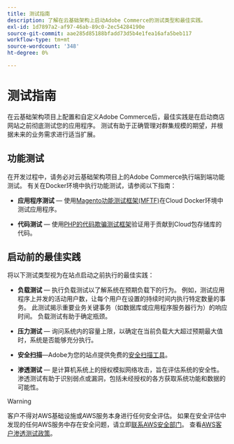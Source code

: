 ```yaml
---
title: 测试指南
description: 了解在云基础架构上启动Adobe Commerce的测试类型和最佳实践。
exl-id: 1d7897a2-af97-46ab-89c0-2ec54284190e
source-git-commit: aae285d85188bfadd73d5b4e1fea16afa5beb117
workflow-type: tm+mt
source-wordcount: '348'
ht-degree: 0%

---
```


# 测试指南

在云基础架构项目上配置和自定义Adobe Commerce后，最佳实践是在启动商店网站之前彻底测试您的应用程序。 测试有助于正确管理对群集规模的期望，并根据未来的业务需求进行适当扩展。

## 功能测试

在开发过程中，请务必对云基础架构项目上的Adobe Commerce执行端到端功能测试。 有关在Docker环境中执行功能测试，请参阅以下指南：

- **应用程序测试** — 使用[Magento功能测试框架(MFTF)](https://developer.adobe.com/commerce/cloud-tools/docker/test/application-testing/)在Cloud Docker环境中测试应用程序。

- **代码测试** — 使用[PHP的代码欺骗测试框架](https://developer.adobe.com/commerce/cloud-tools/docker/test/code-testing/)验证用于贡献到Cloud包存储库的代码。

## 启动前的最佳实践

将以下测试类型视为在站点启动之前执行的最佳实践：

- **负载测试** — 执行负载测试以了解系统在预期负载下的行为。 例如，测试应用程序上并发的活动用户数，让每个用户在设置的持续时间内执行特定数量的事务。 此测试揭示重要业务关键事务（如数据库或应用程序服务器行为）的响应时间。 负载测试有助于确定瓶颈。

- **压力测试** — 询问系统内的容量上限，以确定在当前负载大大超过预期最大值时，系统是否能够充分执行。

- **安全扫描**—Adobe为您的站点提供免费的[安全扫描工具](../launch/overview.md#set-up-the-security-scan-tool)。

- **渗透测试** — 是计算机系统上的授权模拟网络攻击，旨在评估系统的安全性。 渗透测试有助于识别弱点或漏洞，包括未经授权的各方获取系统功能和数据的可能性。

>[!WARNING]
>
>客户不得对AWS基础设施或AWS服务本身进行任何安全评估。 如果在安全评估中发现的任何AWS服务中存在安全问题，请立即[联系AWS安全部门](mailto:aws-security@amazon.com)。 查看[AWS客户渗透测试政策](https://aws.amazon.com/security/penetration-testing/)。
